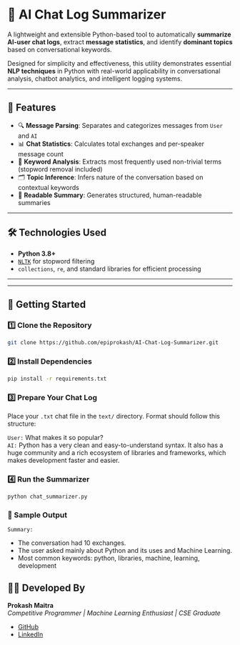 

# 🧠 AI Chat Log Summarizer

A lightweight and extensible Python-based tool to automatically **summarize AI-user chat logs**, extract **message statistics**, and identify **dominant topics** based on conversational keywords.

Designed for simplicity and effectiveness, this utility demonstrates essential **NLP techniques** in Python with real-world applicability in conversational analysis, chatbot analytics, and intelligent logging systems.

---

## 📌 Features

- 🔍 **Message Parsing**: Separates and categorizes messages from `User` and `AI`
- 📊 **Chat Statistics**: Calculates total exchanges and per-speaker message count
- 🧠 **Keyword Analysis**: Extracts most frequently used non-trivial terms (stopword removal included)
- 🗂 **Topic Inference**: Infers nature of the conversation based on contextual keywords
- 📄 **Readable Summary**: Generates structured, human-readable summaries

---

## 🛠 Technologies Used

- **Python 3.8+**
- [`NLTK`](https://www.nltk.org/) for stopword filtering
- `collections`, `re`, and standard libraries for efficient processing

---


---

## 🚀 Getting Started

### 1️⃣ Clone the Repository

```bash
git clone https://github.com/epiprokash/AI-Chat-Log-Summarizer.git
```

### 2️⃣ Install Dependencies

```bash
pip install -r requirements.txt
```
### 3️⃣ Prepare Your Chat Log

Place your `.txt` chat file in the `text/` directory. Format should follow this structure:

`User:` What makes it so popular? <br>
`AI:` Python has a very clean and easy-to-understand syntax. It also has a huge community and a rich ecosystem of libraries and frameworks, which makes development faster and easier. <br>

### 4️⃣ Run the Summarizer

```bash
python chat_summarizer.py

```

### 📄 Sample Output

`Summary:`
- The conversation had 10 exchanges.
- The user asked mainly about Python and its uses and Machine Learning.
- Most common keywords: python, libraries, machine, learning, development





## 👨‍💻 Developed By

**Prokash Maitra**  
*Competitive Programmer | Machine Learning Enthusiast | CSE Graduate*  

- [GitHub](https://github.com/epiprokash)  
- [LinkedIn](https://www.linkedin.com/in/prokash-maitra-8387742aa/)


